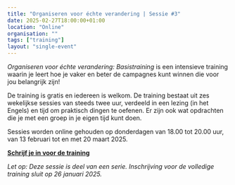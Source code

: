 ```yaml
---
title: "Organiseren voor échte verandering | Sessie #3"
date: 2025-02-27T18:00:00+01:00
location: "Online"
organisation: ""
tags: ["training"]
layout: "single-event"
---
```


_Organiseren voor échte verandering: Basistraining_ is een intensieve training waarin je leert hoe je vaker en beter de campagnes kunt winnen die voor jou belangrijk zijn!

De training is gratis en iedereen is welkom. De training bestaat uit zes wekelijkse sessies van steeds twee uur, verdeeld in een lezing (in het Engels) en tijd om praktisch dingen te oefenen. Er zijn ook wat opdrachten die je met een groep in je eigen tijd kunt doen.

Sessies worden online gehouden op donderdagen van 18.00 tot 20.00 uur, van 13 februari tot en met 20 maart 2025.

[**Schrijf je in voor de training**](https://tally.so/r/wLM27y)

_Let op: Deze sessie is deel van een serie. Inschrijving voor de volledige training sluit op 26 januari 2025._

